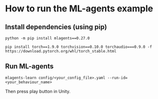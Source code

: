 # How to run the ML-agents example

## Install dependencies (using pip)

`python -m pip install mlagents==0.27.0`

`pip install torch==1.9.0 torchvision==0.10.0 torchaudio===0.9.0 -f https://download.pytorch.org/whl/torch_stable.html`


## Run ML-agents

`mlagents-learn config/<your_config_file>.yaml --run-id=<your_behaviour_name>`

Then press play button in Unity.
